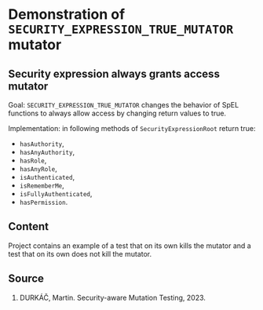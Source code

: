 # Demonstration of `SECURITY_EXPRESSION_TRUE_MUTATOR` mutator

## Security expression always grants access mutator

Goal: `SECURITY_EXPRESSION_TRUE_MUTATOR` changes the behavior of SpEL functions to always allow access by changing return values to true.

Implementation: in following methods of `SecurityExpressionRoot` return true:

- `hasAuthority`,
- `hasAnyAuthority`,
- `hasRole`,
- `hasAnyRole`,
- `isAuthenticated`,
- `isRememberMe`,
- `isFullyAuthenticated`,
- `hasPermission`.

## Content

Project contains an example of a test that on its own kills the mutator and a test that on its own does not kill the mutator.

## Source

1) DURKÁČ, Martin. Security-aware Mutation Testing, 2023.